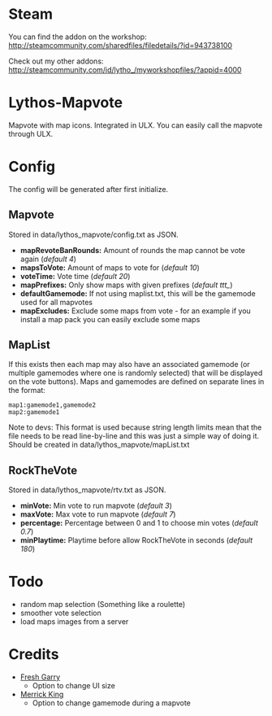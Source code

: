 # Steam
You can find the addon on the workshop:
http://steamcommunity.com/sharedfiles/filedetails/?id=943738100

Check out my other addons:
http://steamcommunity.com/id/lytho_/myworkshopfiles/?appid=4000

# Lythos-Mapvote
Mapvote with map icons. Integrated in ULX.
You can easily call the mapvote through ULX.

# Config
The config will be generated after first initialize.
## Mapvote
Stored in data/lythos_mapvote/config.txt as JSON.

+ **mapRevoteBanRounds:** Amount of rounds the map cannot be vote again (*default 4*)
+ **mapsToVote:** Amount of maps to vote for (*default 10*)
+ **voteTime:** Vote time (*default 20*)
+ **mapPrefixes:** Only show maps with given prefixes (*default ttt_*)
+ **defaultGamemode:** If not using maplist.txt, this will be the gamemode used for all mapvotes
+ **mapExcludes:** Exclude some maps from vote - for an example if you install a map pack you can easily exclude some maps

## MapList
If this exists then each map may also have an associated gamemode (or multiple gamemodes where one is randomly selected) that will be displayed on the vote buttons).
Maps and gamemodes are defined on separate lines in the format:
```
map1:gamemode1,gamemode2
map2:gamemode1
```
Note to devs: This format is used because string length limits mean that the file needs to be read line-by-line and this was just a simple way of doing it.
Should be created in data/lythos_mapvote/mapList.txt

## RockTheVote
Stored in data/lythos_mapvote/rtv.txt as JSON.

+ **minVote:** Min vote to run mapvote (*default 3*)
+ **maxVote:** Max vote to run mapvote (*default 7*)
+ **percentage:** Percentage between 0 and 1 to choose min votes (*default 0.7*)
+ **minPlaytime:** Playtime before allow RockTheVote in seconds (*default 180*)

# Todo
* random map selection (Something like a roulette)
* smoother vote selection
* load maps images from a server

# Credits
* [Fresh Garry](https://steamcommunity.com/profiles/76561198125279214/)
    * Option to change UI size
* [Merrick King](https://github.com/MerrickKing)
	* Option to change gamemode during a mapvote